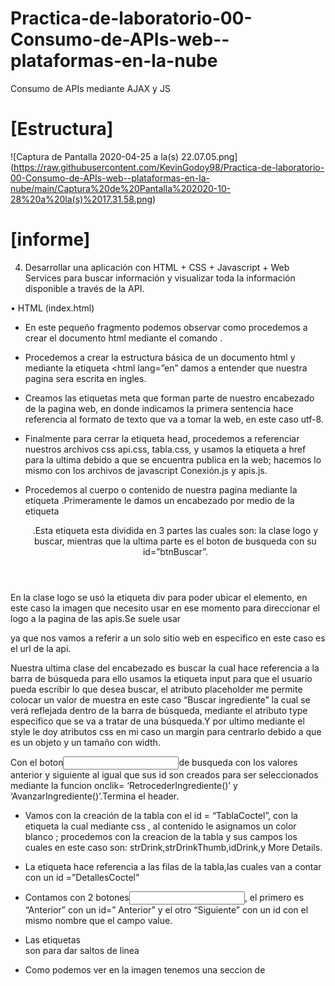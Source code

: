# Practica-de-laboratorio-00-Consumo-de-APIs-web--plataformas-en-la-nube
Consumo de APIs mediante AJAX y JS
# [Estructura]
![Captura de Pantalla 2020-04-25 a la(s) 22.07.05.png] (https://raw.githubusercontent.com/KevinGodoy98/Practica-de-laboratorio-00-Consumo-de-APIs-web--plataformas-en-la-nube/main/Captura%20de%20Pantalla%202020-10-28%20a%20la(s)%2017.31.58.png)
# [informe]
4. Desarrollar una aplicación con HTML + CSS + Javascript + Web Services para buscar información y visualizar toda la información disponible a través de la API.

•	HTML (index.html)

 

- En este pequeño fragmento podemos observar como procedemos a crear el documento html mediante el comando <!DOCYPE html>.

- Procedemos a crear la estructura básica de un documento html y mediante la etiqueta <html lang=”en” damos a entender que nuestra pagina sera escrita en ingles.

- Creamos las etiquetas meta que forman parte de nuestro encabezado de la pagina web, en donde indicamos la primera sentencia hace referencia al formato de texto que va a tomar la web, en este caso utf-8.

- Finalmente para cerrar la etiqueta head, procedemos a referenciar nuestros archivos css api.css, tabla.css, y usamos la etiqueta a href para la ultima debido a que se encuentra publica en la web; hacemos lo mismo con los archivos de javascript Conexión.js y apis.js.

- Procedemos al cuerpo o contenido de nuestra pagina mediante la etiqueta <body>.Primeramente le damos un encabezado por medio de la etiqueta <header>.Esta etiqueta esta dividida en 3 partes las cuales son: la clase logo y buscar, mientras que la ultima parte es el boton de busqueda con su id=”btnBuscar”.

En la clase logo se usó la etiqueta div para poder ubicar el elemento, en este caso la imagen que necesito usar en ese momento para direccionar el logo a la pagina de las apis.Se suele usar <nav> ya que nos vamos a referir a un solo sitio web en especifico en este caso es el url de la api.

Nuestra ultima clase del encabezado es buscar la cual hace referencia a la barra de búsqueda para ello usamos la etiqueta input para que el usuario pueda escribir lo que desea buscar, el atributo placeholder me permite colocar un valor de muestra en este caso “Buscar ingrediente” la cual se verá reflejada dentro de la barra de búsqueda, mediante el atributo type especifico que se va a tratar de una búsqueda.Y por ultimo mediante el style le doy atributos css en mi caso un margin para centrarlo debido a que es un objeto y un tamaño con width.

Con el boton<input type=”button” >de busqueda  con los valores anterior y siguiente al igual que sus id son creados para ser seleccionados mediante la funcion onclik= ‘RetrocederIngrediente()’ y ‘AvanzarIngrediente()’.Termina el header.


 
 
-	Vamos con la creación de la tabla  con el id = “TablaCoctel”, con la etiqueta <thead> la cual mediante css , al contenido le asignamos un color blanco ; procedemos con la creacion de la tabla <tr> y sus campos <th> los cuales en este caso son: strDrink,strDrinkThumb,idDrink,y More Details.
-	La etiqueta <tbody> hace referencia a las filas de la tabla,las cuales van a contar con un id =”DetallesCoctel”
-	Contamos con 2 botones<input type=”button”>, el primero es “Anterior” con un id=” Anterior” y el otro “Siguiente” con un id con el mismo nombre que el campo value.
-	Las etiquetas <br> son para dar saltos de linea
-	Como podemos ver en la imagen tenemos una seccion de <script> la cual nos sirve para la base de datos el cual esta referenciado con un link .

-	El otro script es para la tabla y su comportamiento con el uso de javascript  en donde leemos nuestra tabla 
-	Ocupe una etiqueta de texto <h2> debido a que quiero dar un titulo de informacion , el cual tiene un id=”sectionB”
-	Ya por ultimo vamos con el pie de pagina <footer> el cual tiene las etiquetas p donde colocamos derechos de autor, ultima actualizacion de la pagina , fecha y hora.Todos estos textos lo colocamos con un estilo justificadoTermina el body y el html.

•	CSS (api.css)
  

-	Dentro de la etiquta html lo unico que hacemos es darle un color de fondo a nuestra pagina html.
-	Con el .logo llamamos a la clase logo , la cual va a estar colocada al lado izquierdo del header.
-	Dentro de la etiqueta header colocamos un color,le damos un alto de 100px y con un margen de lo alto en -6px.
-	Para las etiquetas input y labels ocupada en botones y textos descriptivos lo unico que le decimos es que no va a ser colocado ni en la derecha , ni en la izquierda.Como ultimo parametro nos dice que su ancho va a ser de 100px.
-	Al cuerpo<body> le agregaremos un color de fondo.
-	Al selector button le damos un espaciado de 0.

-	Al boton <input> le decimos que va a tener un ancho de 150px y un margen a la izquierda de 40px.

-	Tenemos las propiedades del footer o pie de pagina modificamos su color de fondo mediante el backgound,el espaciado mediante el padding , el margen superior (margin-top),y los bordes: border-top el cual tomo un grosor de 2px con un color negro,el color ; el cual hace referencia a los bordes.

-	Por ultimo la propiedad color hace referencia al color de las etiquetas <p> , osea el texto.

-	La seccion B hace referencia al espacio donde se van a visualizar los detalles de la api.Esta seccion contiene propiedades de margenes superiores,bordes,espaciado,backgroud,alineacion de texto.

•	CSS (tabla.css)
 
-	La etiqueta table va a tener un color blanco en su contenido
-	El borde va a tomar la propiedad de collapse
-	Va a estar alineado al centro 
-	Y va a estar con un margen superior de 65px
-	Para las etiquetas th y td que hace referencia a los campos y filas va a tener un borde solido de color negro con un grosor de 3px, ademas de contar con un espaciado de 75px;

•	 JAVASCRIPT(paginacion.js)

 
-	Creamos una funcion CargarCoctel() mandamos el parametro name y con el $._get obtenemos la url de la api , mediante la funcion rawdatos como su nombre lo dice colocamos las filas y las pasamos a json , y ya para finalizar las leemos en la tabla mediante el uso de un for .y con el innerHTML lo mostramos dentro de nuestro index.html.
•	JAVASCRIPT(apis.js)
 
-	Creamos las variables a usar en la paginación como el total de las paginas , la pagina actual que inicia en 1.Ademas de ello cresmos un vector global de paginas y una variable index para las paginas la cual inicia en 0.
-	Por otro lado tambien creamos una variable para ingresar nuestro ingrediente a buscar .
 
-	Creamos nuestra primera funcion la cual es BuscarCoctel() , donde obtenemos el valor ingresado mediante la propiedad getElementByID 
-	Imprimimos en consola 
-	Y creamos una variable llamada url donde vamos a guardar el enlace de nuestra api , concatenandolo con el valor ingresado por el usuario.
-	Llamamos a nuestro metodo ajax y le pasamos como parametro la url para que proceda a realizar la busqueda.

-	Creamos nuestra segunda funcion la cual es la funcion Ajax en la cual creamos una variable ing donde mediante la propiedad getElementBy donde recuperamos el valor ingresado en la barra de busqueda;creamos una variable detalles donde vamos almacenar los datos recuperados de la api
-	Procedemos a preguntar si nuestra variable de ingrediente es igual a vacio, de serlo me manda una alerta indicandome que el campo esta vacio , sino aplica ajax y transforma el texto a formato json .
-	Al campo de paginas totales , indico que va a ser igual al tamaño de los datos de la api.Declaramos que nuestras paginas totales van a estar dividida para 10.
-	Creamos una variable que se va a llamar parteEntera la cual va a tomar solo los enteros de nuestro total.Creamos otra variable denominada parteDecimal la cual va a estar formada por el numero de items que vamos a querer por pagina, multiplicado por el resultado de la rersta entre las paginas totales – parte entera.
-	Creamos 2 vectores uno para las paginas y otra para los items de cada pagina.Añadimos un contador inicializado en 0
-	Recorremos un for(i)en la cual nos va a sacar los pares es decir cuantas paginas de 10 items en este caso vamos a obtener.
-	Recorremos otro for(j) la cual va a sacar la diferencia de paginas que nos falten y que no son pares.
-	Hacemos un push que vendria siendo como un append de los items 
-	Hacemos globales al index y a las paginas tambien.
-	Por ultimo llamamos a las funciones de Botones() y a mostrar resultados ()
 

-	La funcion de mostrarResultados lo que hacemos es crear una variable local llamada items a la cual le vamos a dar la equivalencia de un vector paginas con sus respectivos items
-	Crearemos otra variable detalles donde cargaremos los datos de la api 
-	Por ultimo en el for insertamos los datos de la api en tablas
-	Y lo visualizamos mediante la propiedad innerHTML.

 
-	Volvemos a usar ajax para recuperar datos de la api pero a diferencia del primero que fue a traves de los ingredientes que contenia el coctel lo vamos ha realizar directamente desde el id , con el fin de localizar mas informacion acerca del coctel.

 

-	Ya por ultimo procedemos a crear nuestras funciones para avazar entre cada pagina ; estas funciones son Botones() en la cual le decimos cuando detenerse con los botones 
-	Y la funcion Avanzar y retroceder ingrediente en la cual llamamos a la funcion botones y mostrar resultados; y mediante el indexActual avanzar con ++ y retroceder con --;



## Copyright and License

Copyright 2020 @Kevin Godoy. Code released under the [API](https://www.thecocktaildb.com/api.php) license.

